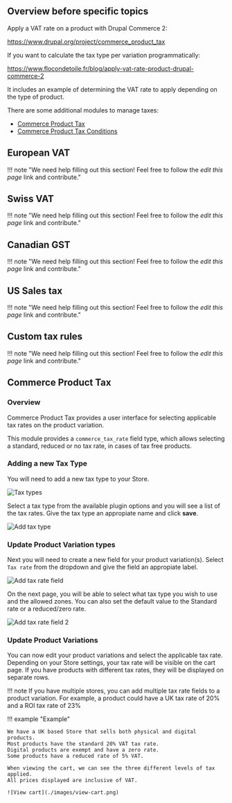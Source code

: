 
## Overview before specific topics

Apply a VAT rate on a product with Drupal Commerce 2:

<https://www.drupal.org/project/commerce_product_tax>

If you want to calculate the tax type per variation programmatically:

<https://www.flocondetoile.fr/blog/apply-vat-rate-product-drupal-commerce-2>

It includes an example of determining the VAT rate to apply depending on the type of product.

There are some additional modules to manage taxes:

* [Commerce Product Tax](https://www.drupal.org/project/commerce_product_tax)  
* [Commerce Product Tax Conditions](https://www.drupal.org/project/commerce_product_tax_exemp)

## European VAT 

!!! note "We need help filling out this section! Feel free to follow the *edit this page* link and contribute."

## Swiss VAT

!!! note "We need help filling out this section! Feel free to follow the *edit this page* link and contribute."

## Canadian GST

!!! note "We need help filling out this section! Feel free to follow the *edit this page* link and contribute."

## US Sales tax

!!! note "We need help filling out this section! Feel free to follow the *edit this page* link and contribute."

## Custom tax rules

!!! note "We need help filling out this section! Feel free to follow the *edit this page* link and contribute."

## Commerce Product Tax

### Overview

Commerce Product Tax provides a user interface for selecting applicable tax rates on the product variation.

This module provides a `commerce_tax_rate` field type, which allows selecting a standard, reduced or no tax rate, in cases of tax free products.

### Adding a new Tax Type

You will need to add a new tax type to your Store.

![Tax types](./images/tax-types.png)

Select a tax type from the available plugin options and you will see a list of the tax rates. 
Give the tax type an appropiate name and click **save**.

![Add tax type](./images/add-tax-type.png)

### Update Product Variation types

Next you will need to create a new field for your product variation(s).
Select `Tax rate` from the dropdown and give the field an appropiate label.

![Add tax rate field](./images/add-tax-rate-field.png)

On the next page, you will be able to select what tax type you wish to use and the allowed zones. 
You can also set the default value to the Standard rate or a reduced/zero rate.

![Add tax rate field 2](./images/add-tax-rate-field2.png)

### Update Product Variations

You can now edit your product variations and select the applicable tax rate.
Depending on your Store settings, your tax rate will be visible on the cart page.
If you have products with different tax rates, they will be displayed on separate rows.

!!! note
    If you have multiple stores, you can add multiple tax rate fields to a product variation. For example, a product could have a UK tax rate of 20% and a ROI tax rate of 23%

!!! example "Example"

    We have a UK based Store that sells both physical and digital products.
    Most products have the standard 20% VAT tax rate. 
    Digital products are exempt and have a zero rate.
    Some products have a reduced rate of 5% VAT.

    When viewing the cart, we can see the three different levels of tax applied. 
    All prices displayed are inclusive of VAT.

    ![View cart](./images/view-cart.png)